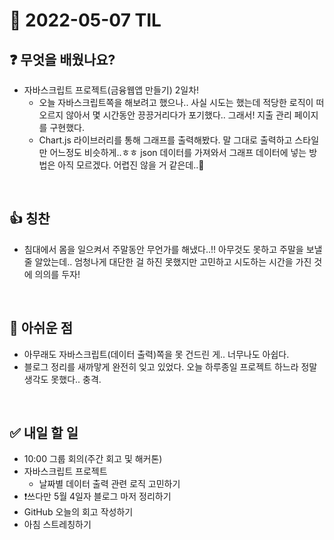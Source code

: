 # 📅 2022-05-07 TIL

## ❓ 무엇을 배웠나요?
- 자바스크립트 프로젝트(금융웹앱 만들기) 2일차!
  - 오늘 자바스크립트쪽을 해보려고 했으나.. 사실 시도는 했는데 적당한 로직이 떠오르지 않아서 몇 시간동안 끙끙거리다가 포기했다.. 그래서! 지출 관리 페이지를 구현했다.
  - Chart.js 라이브러리를 통해 그래프를 출력해봤다. 말 그대로 출력하고 스타일만 어느정도 비슷하게..ㅎㅎ json 데이터를 가져와서 그래프 데이터에 넣는 방법은 아직 모르겠다. 어렵진 않을 거 같은데..🤔
<br/>

## 👍 칭찬
- 침대에서 몸을 일으켜서 주말동안 무언가를 해냈다..!! 아무것도 못하고 주말을 보낼 줄 알았는데.. 엄청나게 대단한 걸 하진 못했지만 고민하고 시도하는 시간을 가진 것에 의의를 두자!
<br/>

## 🥲 아쉬운 점
- 아무래도 자바스크립트(데이터 출력)쪽을 못 건드린 게.. 너무나도 아쉽다.
- 블로그 정리를 새까맣게 완전히 잊고 있었다. 오늘 하루종일 프로젝트 하느라 정말 생각도 못했다.. 충격.
<br/>

## ✅ 내일 할 일
- 10:00 그룹 회의(주간 회고 및 해커톤)
- 자바스크립트 프로젝트
  - 날짜별 데이터 출력 관련 로직 고민하기
- ❗쓰다만 5월 4일자 블로그 마저 정리하기
- GitHub 오늘의 회고 작성하기
- 아침 스트레칭하기
<br/>